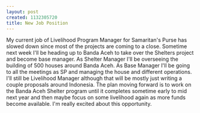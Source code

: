 ```yaml
--- 
layout: post
created: 1132305720
title: New Job Position
---
```

My current job of Livelihood Program Manager for Samaritan's Purse has slowed down since most of the projects are coming to a close.  Sometime next week I'll be heading up to Banda Aceh to take over the Shelters project and become base manager.  As Shelter Manager I'll be overseeing the building of 500 houses around Banda Aceh.  As Base Manager I'll be going to all the meetings as SP and managing the house and different operations.  I'll still be Livelihood Manager although that will be mostly just writing a couple proposals around Indonesia.  The plan moving forward is to work on the Banda Aceh Shelter program until it completes sometime early to mid next year and then maybe focus on some livelihood again as more funds become available.  I'm really excited about this opportunity.
